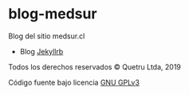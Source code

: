 # blog-medsur
Blog del sitio medsur.cl

- Blog [Jekyllrb](https://jekyllrb.com/)

Todos los derechos reservados © Quetru Ltda, 2019

Código fuente bajo licencia [GNU GPLv3](https://opensource.org/licenses/GPL-3.0)